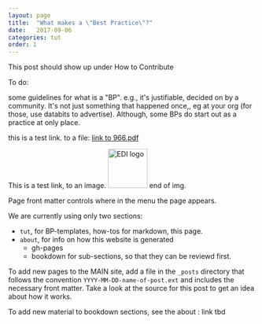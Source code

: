 ```yaml
---
layout: page
title:  "What makes a \"Best Practice\"?"
date:   2017-09-06
categories: tut
order: 1
---
```

This post should show up under How to Contribute


To do:

some guidelines for what is a "BP".
e.g., it's justifiable, decided on by a community. It's not just something that happened once,, eg at your org (for those, use databits to advertise). Although, some BPs do start out as a practice at only place. 


this is a test link. to a file: 
<a href="{{ site.baseurl }}/files/966.pdf">link to 966.pdf</a>

This is a test link, to an image.
<img src="{{ site.baseurl }}/images/EDI-logo-svg-240.png" alt="EDI logo" height="80" width="80"/>
end of img.


Page front matter controls where in the menu the page appears.

We are currently using only two sections: 
- `tut`, for BP-templates, how-tos for markdown, this page. 
- `about`, for info on how this website is generated
    - gh-pages
    - bookdown for sub-sections, so that they can be reviewd first.


To add new pages to the MAIN site, add a file in the `_posts` directory that follows the convention `YYYY-MM-DD-name-of-post.ext` and includes the necessary front matter. Take a look at the source for this post to get an idea about how it works.

To add new material to bookdown sections, see the about : link tbd
